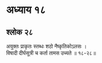 # अध्याय १८

## श्लोक २८

अयुक्तः प्राकृतः स्तब्धः शठो नैष्कृतिकोऽलसः ।<br>विषादी दीर्घसूत्री च कर्ता तामस उच्यते ॥ १८-२८॥<br><br>

